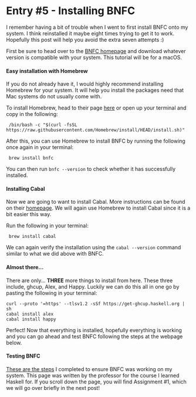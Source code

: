 # Entry #5 - Installing BNFC

I remember having a bit of trouble when I went to first install BNFC onto my system. I think reinstalled it maybe eight times trying to get it to work. Hopefully this post will help you avoid the extra seven attempts :) 

First be sure to head over to the [BNFC homepage](http://bnfc.digitalgrammars.com/) and download whatever version is compatible with your system. This tutorial will be for a macOS.  

#### Easy installation with Homebrew
If you do not already have it, I would highly recommend installing Homebrew for your system. It will help you install the packages need that Mac systems do not usually come with.   

To install Homebrew, head to their page [here](https://brew.sh/) or open up your terminal and copy in the following: 

<pre><code> /bin/bash -c "$(curl -fsSL https://raw.githubusercontent.com/Homebrew/install/HEAD/install.sh)"
</code></pre>

After this, you can use Homebrew to install BNFC by running the following once again in your terminal: 
<pre><code> brew install bnfc </code></pre>

You can then run `bnfc --version` to check whether it has successfully installed. 

#### Installing Cabal
Now we are going to want to install Cabal. More instructions can be found on their [homepage](https://www.haskell.org/cabal/). We will again use Homebrew to install Cabal since it is a bit easier this way. 

Run the following in your terminal:
<pre><code> brew install cabal </code></pre>
We can again verify the installation using the `cabal --version` command similar to what we did above with BNFC. 

#### Almost there...
There are only... **THREE** more things to install from here. These three include, ghcup, Alex, and Happy. Luckily we can do this all in one go by pasting the following in your terminal: 

<pre><code>curl --proto '=https' --tlsv1.2 -sSf https://get-ghcup.haskell.org | sh
cabal install alex 
cabal install happy </code></pre>
Perfect! Now that everything is installed, hopefully everything is working and you can go ahead and test BNFC following the steps at the webpage below. 

#### Testing BNFC
[These are the steps](https://hackmd.io/@alexhkurz/HJVtVl068#Generating-a-Parser-from-a-Context-Free-Grammar) I completed to ensure BNFC was working on my system. This page was written by the professor for the course I learned Haskell for. If you scroll down the page, you will find Assignment #1, which we will go over briefly in the next post! 